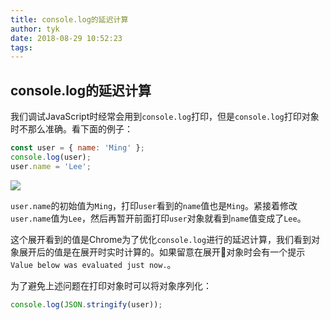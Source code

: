 ```yaml
---
title: console.log的延迟计算
author: tyk
date: 2018-08-29 10:52:23
tags:
---
```

## console.log的延迟计算

我们调试JavaScript时经常会用到`console.log`打印，但是`console.log`打印对象时不那么准确。看下面的例子：

``` javascript 
const user = { name: 'Ming' };
console.log(user);
user.name = 'Lee';
```

![](/images/console-log-lazy-evaluation.jpeg)

`user.name`的初始值为`Ming`，打印`user`看到的`name`值也是`Ming`。紧接着修改`user.name`值为`Lee`，然后再暂开前面打印`user`对象就看到`name`值变成了`Lee`。

这个展开看到的值是Chrome为了优化`console.log`进行的延迟计算，我们看到对象展开后的值是在展开时实时计算的。如果留意在展开对象时会有一个提示`Value below was evaluated just now.`。

为了避免上述问题在打印对象时可以将对象序列化：
``` javascript 
console.log(JSON.stringify(user));
```
